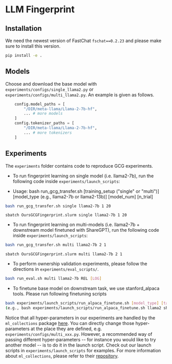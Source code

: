 # LLM Fingerprint

<!-- [![License: MIT](https://img.shields.io/badge/License-MIT-yellow.svg)](https://opensource.org/licenses/MIT) -->

## Installation

We need the newest version of FastChat `fschat==0.2.23` and please make sure to install this version. 

```bash
pip install -e .
```

## Models

Choose and download the base model with `experiments/configs/single_llama2.py` or `experiments/configs/multi_llama2.py`. An example is given as follows.

```python
    config.model_paths = [
        "/DIR/meta-llama/Llama-2-7b-hf",
        ... # more models
    ]
    config.tokenizer_paths = [
        "/DIR/meta-llama/Llama-2-7b-hf",
        ... # more tokenizers
    ]
```


## Experiments 

The `experiments` folder contains code to reproduce GCG experiments.

- To run fingerprint learning on single model (i.e. llama2-7b), run the following code inside `experiments/launch_scripts`:

- Usage: bash run_gcg_transfer.sh [training_setup ("single" or "multi")] [model_type (e.g., llama2-7b or llama2-13b)] [model_num] [n_trial]


```bash
bash run_gcg_transfer.sh single llama2-7b 1 20 
```

```sbatch
sbatch OursGCGFingerprint.slurm single llama2-7b 1 20
```

- To run fingerprint learning on multi-models (i.e. llama2-7b + downstream model finetuned with ShareGPT), run the following code inside `experiments/launch_scripts`:

```bash
bash run_gcg_transfer.sh multi llama2-7b 2 1 
```

```sbatch
sbatch OursGCGFingerprint.slurm multi llama2-7b 2 1
```

- To perform ownership validation experiments, please follow the directions in `experiments/eval_scripts/`.

```bash
bash run_eval.sh multi llama2-7b REL [LOG]
```

- To finetune base model on downstream task, we use stanford_alpaca tools. Please run following finetuning scripts

```bash
bash experiments/launch_scripts/run_alpaca_finetune.sh [model_type] [task]
(e.g., bash experiments/launch_scripts/run_alpaca_finetune.sh llama2 sharegpt)
```

Notice that all hyper-parameters in our experiments are handled by the `ml_collections` package [here](https://github.com/google/ml_collections). You can directly change those hyper-parameters at the place they are defined, e.g. `experiments/configs/multi_xxx.py`. However, a recommended way of passing different hyper-parameters -- for instance you would like to try another model -- is to do it in the launch script. Check out our launch scripts in `experiments/launch_scripts` for examples. For more information about `ml_collections`, please refer to their [repository](https://github.com/google/ml_collections).





